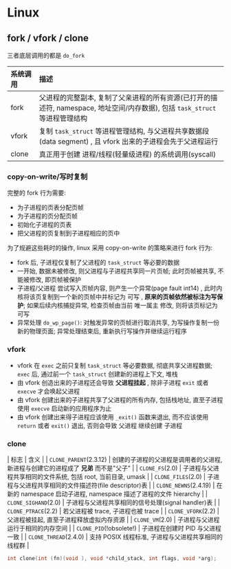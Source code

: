 # Linux

## fork / vfork / clone

三者底层调用的都是 `do_fork`

| 系统调用 | 描述                                                                                                                        |
| :-       | :-                                                                                                                          |
| fork     | 父进程的完整副本, 复制了父亲进程的所有资源(已打开的描述符, namespace, 地址空间/内存数据), 包括 `task_struct` 等进程管理结构 |
| vfork    | 复制 `task_struct` 等进程管理结构, 与父进程共享数据段(data segment) , 且 vfork 出来的子进程会先于父进程运行                 |
| clone    | 真正用于创建 进程/线程(轻量级进程) 的系统调用(syscall)                                                                                          |

### copy-on-write/写时复制

完整的 fork 行为需要:
- 为子进程的页表分配页帧
- 为子进程的页分配页帧
- 初始化子进程的页表
- 把父进程的页复制到子进程相应的页中

为了规避这些耗时的操作, linux 采用 copy-on-write 的策略来进行 fork 行为:
- fork 后, 子进程仅复制了父进程的 `task_struct` 等必要的数据
- 一开始, 数据未被修改, 则父进程与子进程共享同一片页帧; 此时页帧被共享, 不能被修改, 即页帧被保护
- 子进程/父进程 尝试写入页帧内容, 则产生一个异常(page fault int14) , 此时内核将该页复制到一个新的页帧中并标记为 可写 , **原来的页帧依然被标注为写保护**; 如果后续内核捕捉异常, 检查页帧由当前 唯一属主 修改, 则将该页标记为 可写
- 异常处理 `do_wp_page()`: 对触发异常的页帧进行取消共享, 为写操作复制一份新的物理页面; 异常处理结束后, 重新执行写操作并继续运行程序

### vfork

- vfork 在 `exec` 之前只复制 `task_struct` 等必要数据, 彻底共享父进程数据; `exec` 后, 通过前一个 `task_struct` 创建新的进程上下文, 堆栈
- 由 vfork 创造出来的子进程还会导致 **父进程挂起** , 除非子进程 `exit` 或者 `execve` 才会唤起父进程
- 由 vfork 创建出来的子进程共享了父进程的所有内存, 包括栈地址, 直至子进程使用 `execve` 启动新的应用程序为止
- 由 vfork 创建出来得子进程应该使用 `_exit()` 函数来退出, 而不应该使用 `return` 或者 `exit()` 退出, 否则会导致 父进程 继续创建 子进程

### clone

| 标志                      | 含义                                                                                 |
| `CLONE_PARENT`(2.3.12)    | 创建的子进程的父进程是调用者的父进程, 新进程与创建它的进程成了 **兄弟** 而不是"父子" |
| `CLONE_FS`(2.0)           | 子进程与父进程共享相同的文件系统, 包括 root, 当前目录, umask                         |
| `CLONE_FILES`(2.0)        | 子进程与父进程共享相同的文件描述符(file descriptor)表                                |
| `CLONE_NEWNS`(2.4.19)	    | 在新的 namespace 启动子进程, namespace 描述了进程的文件 hierarchy                    |
| `CLONE_SIGHAND`(2.0)      | 子进程与父进程共享相同的信号处理(signal handler)表                                   |
| `CLONE_PTRACE`(2.2)	    | 若父进程被 trace, 子进程也被 trace                                                   |
| `CLONE_VFORK`(2.2)        | 父进程被挂起, 直至子进程释放虚拟内存资源                                             |
| `CLONE_VM`(2.0)           | 子进程与父进程运行于相同的内存空间                                                   |
| `CLONE_PID`(!obsolete!)   | 子进程在创建时 PID 与父进程一致                                                      |
| `CLONE_THREAD`(2.4.0)	    | 支持 POSIX 线程标准, 子进程与父进程共享相同的线程群                                  |

```c
int clone(int (fn)(void ), void *child_stack, int flags, void *arg);
```
